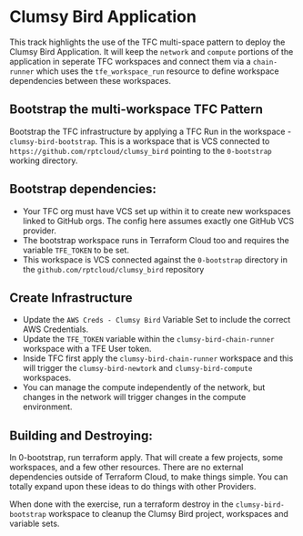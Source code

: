 # Clumsy Bird Application

This track highlights the use of the TFC multi-space pattern to deploy the Clumsy Bird Application.  It will keep the `network` and `compute` portions of the application in seperate TFC workspaces and connect them via a `chain-runner` which uses the `tfe_workspace_run` resource to define workspace dependencies between these workspaces.

## Bootstrap the multi-workspace TFC Pattern
Bootstrap the TFC infrastructure by applying a TFC Run in the workspace - `clumsy-bird-bootstrap`.  This is a workspace that is VCS connected to `https://github.com/rptcloud/clumsy_bird` pointing to the `0-bootstrap` working directory.

## Bootstrap dependencies:
- Your TFC org must have VCS set up within it to create new workspaces linked to GitHub orgs. The config here assumes exactly one GitHub VCS provider.
- The bootstrap workspace runs in Terraform Cloud too and requires the variable `TFE_TOKEN` to be set.
- This workspace is VCS connected against the `0-bootstrap` directory in the `github.com/rptcloud/clumsy_bird` repository

## Create Infrastructure
- Update the `AWS Creds - Clumsy Bird` Variable Set to include the correct AWS Credentials.
- Update the `TFE_TOKEN` variable within the `clumsy-bird-chain-runner` workspace with a TFE User token.
- Inside TFC first apply the `clumsy-bird-chain-runner` workspace and this will trigger the `clumsy-bird-newtork` and `clumsy-bird-compute` workspaces.
- You can manage the compute independently of the network, but changes in the network will trigger changes in the compute environment.

## Building and Destroying:
In 0-bootstrap, run terraform apply. That will create a few projects, some workspaces, and a few other resources. There are no external dependencies outside of Terraform Cloud, to make things simple. You can totally expand upon these ideas to do things with other Providers.

When done with the exercise, run a terraform destroy in the `clumsy-bird-bootstrap` workspace to cleanup the Clumsy Bird project, workspaces and variable sets.